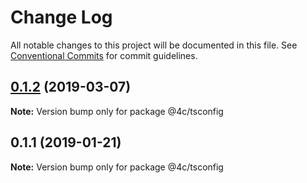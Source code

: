 # Change Log

All notable changes to this project will be documented in this file.
See [Conventional Commits](https://conventionalcommits.org) for commit guidelines.

## [0.1.2](https://github.com/javascript/tree/master/packages/tsconfig-4catalyzer/compare/@4c/tsconfig@0.1.1...@4c/tsconfig@0.1.2) (2019-03-07)

**Note:** Version bump only for package @4c/tsconfig





## 0.1.1 (2019-01-21)

**Note:** Version bump only for package @4c/tsconfig
